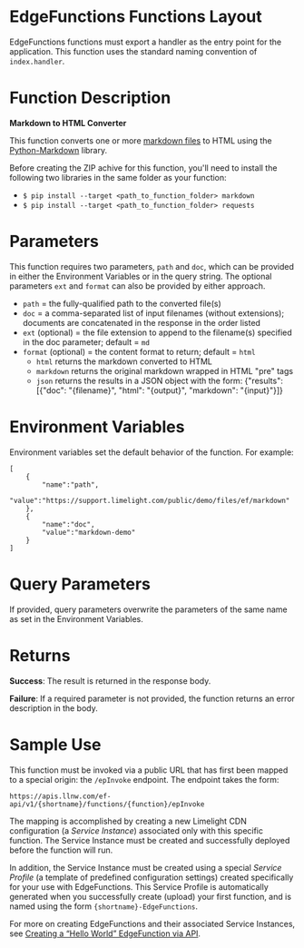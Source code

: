 EdgeFunctions Functions Layout
==============================
EdgeFunctions functions must export a handler as the entry point for the application. This function uses the standard naming convention of `index.handler`.

Function Description
====================
**Markdown to HTML Converter**

This function converts one or more [markdown files](https://en.wikipedia.org/wiki/Markdown) to HTML using the [Python-Markdown](https://pypi.org/project/Markdown/) library.

Before creating the ZIP achive for this function, you'll need to install the following two libraries in the same folder as your function:
* `$ pip install --target <path_to_function_folder> markdown`
* `$ pip install --target <path_to_function_folder> requests`

Parameters
=====================
This function requires two parameters, `path` and `doc`, which can be provided in either the Environment Variables or in the query string. The optional parameters `ext` and `format` can also be provided by either approach.

* `path` = the fully-qualified path to the converted file(s)
* `doc` = a comma-separated list of input filenames (without extensions); documents are concatenated in the response in the order listed
* `ext` (optional) = the file extension to append to the filename(s) specified in the doc parameter; default = `md`
* `format` (optional) = the content format to return; default = `html`
  * `html` returns the markdown converted to HTML
  * `markdown` returns the original markdown wrapped in HTML "pre" tags
  * `json` returns the results in a JSON object with the form: {"results": [{"doc": "{filename}", "html": "{output}", "markdown": "{input}"}]}

Environment Variables
=====================
Environment variables set the default behavior of the function. For example:

    [
        {
            "name":"path",
            "value":"https://support.limelight.com/public/demo/files/ef/markdown"
        },
        {
            "name":"doc",
            "value":"markdown-demo"
        }
    ]

Query Parameters
================
If provided, query parameters overwrite the parameters of the same name as set in the Environment Variables.

Returns
=======

**Success**: The result is returned in the response body.

**Failure**: If a required parameter is not provided, the function returns an error description in the body.

Sample Use
==========
This function must be  invoked via a public URL that has first been mapped to a special origin: the `/epInvoke` endpoint. The endpoint takes the form:

`https://apis.llnw.com/ef-api/v1/{shortname}/functions/{function}/epInvoke`

The mapping is accomplished by creating a new Limelight CDN configuration (a *Service Instance*) associated only with this specific function. The Service Instance must be created and successfully deployed before the function will run.

In addition, the Service Instance must be created using a special *Service Profile* (a template of predefined configuration settings) created specifically for your use with EdgeFunctions. This Service Profile is automatically generated when you successfully create (upload) your first function, and is named using the form `{shortname}-EdgeFunctions`.

For more on creating EdgeFunctions and their associated Service Instances, see [Creating a “Hello World” EdgeFunction via API](https://developers.limelight.com/community?id=community_blog&sys_id=7557090e1b0e6090b93d43b3cd4bcb4f).


